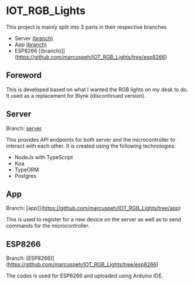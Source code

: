 # IOT_RGB_Lights

This project is mainly split into 3 parts in their respective branches
- Server [(branch)](https://github.com/marcuspeh/IOT_RGB_Lights/tree/server)
- App [(branch)](https://github.com/marcuspeh/IOT_RGB_Lights/tree/app)
- ESP8266 [(branch)]](https://github.com/marcuspeh/IOT_RGB_Lights/tree/esp8266)

## Foreword
This is developed based on what I wanted the RGB lights on my desk to do. It used as a replacement for Blynk (discontinued version).

## Server
Branch: [server](https://github.com/marcuspeh/IOT_RGB_Lights/tree/server)

This provides API endpoints for both server and the microcontroller to interact with each other. It is created using the following technologies:
- NodeJs with TypeScript
- Koa
- TypeORM
- Postgres

## App
Branch: [app]](https://github.com/marcuspeh/IOT_RGB_Lights/tree/app)

This is used to register for a new device on the server as well as to send commands for the microcontroller.

## ESP8266
Branch: [ESP8266]](https://github.com/marcuspeh/IOT_RGB_Lights/tree/esp8266)

The codes is used for ESP8266 and uploaded using Arduino IDE.